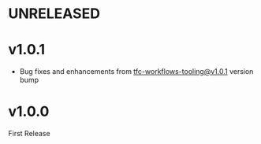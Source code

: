 # UNRELEASED

# v1.0.1
* Bug fixes and enhancements from [tfc-workflows-tooling@v1.0.1](https://github.com/hashicorp/tfc-workflows-tooling/releases/tag/v1.0.1) version bump

# v1.0.0

First Release
